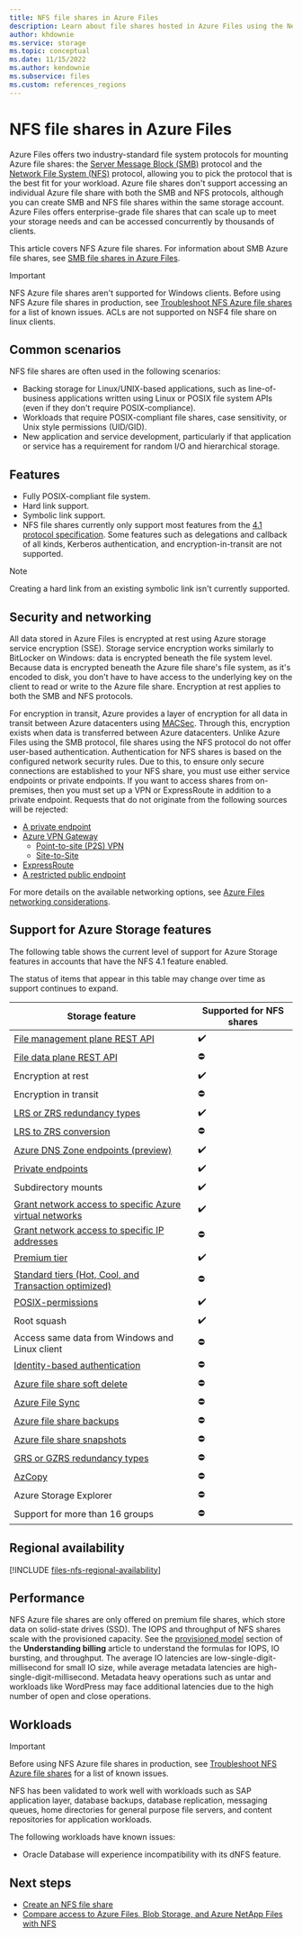 ```yaml
---
title: NFS file shares in Azure Files
description: Learn about file shares hosted in Azure Files using the Network File System (NFS) protocol.
author: khdownie
ms.service: storage
ms.topic: conceptual
ms.date: 11/15/2022
ms.author: kendownie
ms.subservice: files
ms.custom: references_regions
---
```


# NFS file shares in Azure Files
Azure Files offers two industry-standard file system protocols for mounting Azure file shares: the [Server Message Block (SMB)](/windows/win32/fileio/microsoft-smb-protocol-and-cifs-protocol-overview) protocol and the [Network File System (NFS)](https://en.wikipedia.org/wiki/Network_File_System) protocol, allowing you to pick the protocol that is the best fit for your workload. Azure file shares don't support accessing an individual Azure file share with both the SMB and NFS protocols, although you can create SMB and NFS file shares within the same storage account. Azure Files offers enterprise-grade file shares that can scale up to meet your storage needs and can be accessed concurrently by thousands of clients.

This article covers NFS Azure file shares. For information about SMB Azure file shares, see [SMB file shares in Azure Files](files-smb-protocol.md).

> [!IMPORTANT]
> NFS Azure file shares aren't supported for Windows clients. Before using NFS Azure file shares in production, see [Troubleshoot NFS Azure file shares](files-troubleshoot-linux-nfs.md) for a list of known issues.
> ACLs are not supported on NSF4 file share on linux clients.

## Common scenarios
NFS file shares are often used in the following scenarios:

- Backing storage for Linux/UNIX-based applications, such as line-of-business applications written using Linux or POSIX file system APIs (even if they don't require POSIX-compliance).
- Workloads that require POSIX-compliant file shares, case sensitivity, or Unix style permissions (UID/GID).
- New application and service development, particularly if that application or service has a requirement for random I/O and hierarchical storage. 

## Features
- Fully POSIX-compliant file system.
- Hard link support.
- Symbolic link support. 
- NFS file shares currently only support most features from the [4.1 protocol specification](https://tools.ietf.org/html/rfc5661). Some features such as delegations and callback of all kinds, Kerberos authentication, and encryption-in-transit are not supported.

> [!NOTE]
> Creating a hard link from an existing symbolic link isn't currently supported.

## Security and networking
All data stored in Azure Files is encrypted at rest using Azure storage service encryption (SSE). Storage service encryption works similarly to BitLocker on Windows: data is encrypted beneath the file system level. Because data is encrypted beneath the Azure file share's file system, as it's encoded to disk, you don't have to have access to the underlying key on the client to read or write to the Azure file share. Encryption at rest applies to both the SMB and NFS protocols.

For encryption in transit, Azure provides a layer of encryption for all data in transit between Azure datacenters using [MACSec](https://en.wikipedia.org/wiki/IEEE_802.1AE). Through this, encryption exists when data is transferred between Azure datacenters. Unlike Azure Files using the SMB protocol, file shares using the NFS protocol do not offer user-based authentication. Authentication for NFS shares is based on the configured network security rules. Due to this, to ensure only secure connections are established to your NFS share, you must use either service endpoints or private endpoints. If you want to access shares from on-premises, then you must set up a VPN or ExpressRoute in addition to a private endpoint. Requests that do not originate from the following sources will be rejected:

- [A private endpoint](storage-files-networking-overview.md#private-endpoints)
- [Azure VPN Gateway](../../vpn-gateway/vpn-gateway-about-vpngateways.md)
    - [Point-to-site (P2S) VPN](../../vpn-gateway/point-to-site-about.md)
    - [Site-to-Site](../../vpn-gateway/design.md#s2smulti)
- [ExpressRoute](../../expressroute/expressroute-introduction.md)
- [A restricted public endpoint](storage-files-networking-overview.md#public-endpoint-firewall-settings)

For more details on the available networking options, see [Azure Files networking considerations](storage-files-networking-overview.md).

## Support for Azure Storage features

The following table shows the current level of support for Azure Storage features in accounts that have the NFS 4.1 feature enabled. 

The status of items that appear in this table may change over time as support continues to expand.

| Storage feature | Supported for NFS shares |
|-----------------|---------|
| [File management plane REST API](/rest/api/storagerp/file-shares)	| ✔️ |
| [File data plane REST API](/rest/api/storageservices/file-service-rest-api)| ⛔ |
| Encryption at rest|	✔️ |
| Encryption in transit| ⛔ |
| [LRS or ZRS redundancy types](storage-files-planning.md#redundancy)|	✔️ |
| [LRS to ZRS conversion](../common/redundancy-migration.md?tabs=portal#limitations-for-changing-replication-types)|	⛔ |
| [Azure DNS Zone endpoints (preview)](../common/storage-account-overview.md#storage-account-endpoints) | ✔️  |
| [Private endpoints](storage-files-networking-overview.md#private-endpoints) | ✔️  |
| Subdirectory mounts|	✔️ |
| [Grant network access to specific Azure virtual networks](storage-files-networking-endpoints.md#restrict-access-to-the-public-endpoint-to-specific-virtual-networks)|  ✔️  |
| [Grant network access to specific IP addresses](../common/storage-network-security.md?toc=/azure/storage/files/toc.json#grant-access-from-an-internet-ip-range)| ⛔ |
| [Premium tier](storage-files-planning.md#storage-tiers) |  ✔️  |
| [Standard tiers (Hot, Cool, and Transaction optimized)](storage-files-planning.md#storage-tiers)| ⛔ |
| [POSIX-permissions](https://en.wikipedia.org/wiki/File-system_permissions#Notation_of_traditional_Unix_permissions)|  ✔️  |
| Root squash|  ✔️  |
| Access same data from Windows and Linux client|  ⛔   |
| [Identity-based authentication](storage-files-active-directory-overview.md) | ⛔ |
| [Azure file share soft delete](storage-files-prevent-file-share-deletion.md) | ⛔  |
| [Azure File Sync](../file-sync/file-sync-introduction.md)| ⛔ |
| [Azure file share backups](../../backup/azure-file-share-backup-overview.md)| ⛔ |
| [Azure file share snapshots](storage-snapshots-files.md)| ⛔ |
| [GRS or GZRS redundancy types](storage-files-planning.md#redundancy)| ⛔ |
| [AzCopy](../common/storage-use-azcopy-v10.md?toc=/azure/storage/files/toc.json)| ⛔ |
| Azure Storage Explorer| ⛔ |
| Support for more than 16 groups| ⛔ |

## Regional availability

[!INCLUDE [files-nfs-regional-availability](../../../includes/files-nfs-regional-availability.md)]

## Performance
NFS Azure file shares are only offered on premium file shares, which store data on solid-state drives (SSD). The IOPS and throughput of NFS shares scale with the provisioned capacity. See the [provisioned model](understanding-billing.md#provisioned-model) section of the **Understanding billing** article to understand the formulas for IOPS, IO bursting, and throughput. The average IO latencies are low-single-digit-millisecond for small IO size, while average metadata latencies are high-single-digit-millisecond. Metadata heavy operations such as untar and workloads like WordPress may face additional latencies due to the high number of open and close operations.

## Workloads
> [!IMPORTANT]
> Before using NFS Azure file shares in production, see [Troubleshoot NFS Azure file shares](files-troubleshoot-linux-nfs.md) for a list of known issues.

NFS has been validated to work well with workloads such as SAP application layer, database backups, database replication, messaging queues, home directories for general purpose file servers, and content repositories for application workloads.

The following workloads have known issues:
- Oracle Database will experience incompatibility with its dNFS feature.


## Next steps
- [Create an NFS file share](storage-files-how-to-create-nfs-shares.md)
- [Compare access to Azure Files, Blob Storage, and Azure NetApp Files with NFS](../common/nfs-comparison.md?toc=/azure/storage/files/toc.json)
